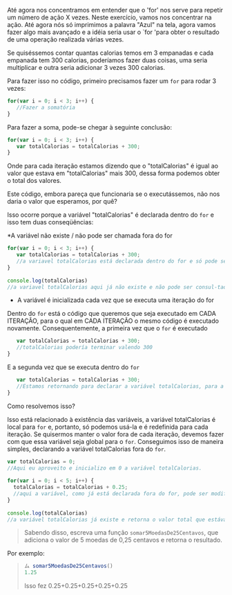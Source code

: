 Até agora nos concentramos em entender que o 'for' nos serve para repetir um número de ação X vezes.
Neste exercício, vamos nos concentrar na ação.
Até agora nós só imprimimos a palavra "Azul" na tela, agora vamos fazer algo mais avançado e a idéia seria usar o `for 'para obter o resultado de uma operação realizada várias vezes.
 
Se quiséssemos contar quantas calorias temos em 3 empanadas e cada empanada tem 300 calorias, poderíamos fazer duas coisas, uma seria multiplicar e outra seria adicionar 3 vezes 300 calorias.

 
Para fazer isso no código, primeiro precisamos fazer um `for` para rodar 3 vezes:

 
 
```javascript
for(var i = 0; i < 3; i++) {
   //Fazer a somatória
}
```
 
Para fazer a soma, pode-se chegar à seguinte conclusão:
 
```javascript
for(var i = 0; i < 3; i++) {
   var totalCalorias = totalCalorias + 300;
}
```
 

Onde para cada iteração estamos dizendo que o "totalCalorias" é igual ao valor que estava em "totalCalorias" mais 300, dessa forma podemos obter o total dos valores.


Este código, embora pareça que funcionaria se o executássemos, não nos daria o valor que esperamos, por quê?
 
Isso ocorre porque a variável "totalCalorias" é declarada dentro do `for` e isso tem duas conseqüências:
 
*A variável não existe / não pode ser chamada fora do for
 
```javascript
for(var i = 0; i < 3; i++) {
   var totalCalorias = totalCalorias + 300; 
   //a variavel totalCalorias está declarada dentro do for e só pode ser usada lá dentro
}
 
console.log(totalCalorias) 
//a variavel totalCalorias aqui já não existe e não pode ser consul-tada
```
 
* A variável é inicializada cada vez que se executa uma iteração do for
 
Dentro do `for` está o código que queremos que seja executado em CADA ITERAÇÃO, para o qual em CADA ITERAÇÃO o mesmo código é executado novamente.
Consequentemente, a primeira vez que o `for` é executado
 
```javascript
   var totalCalorias = totalCalorias + 300;
   //totalCalorias podería terminar valendo 300
}
```
 
E a segunda vez que se executa dentro do `for`
 
```javascript
   var totalCalorias = totalCalorias + 300; 
   //Estamos retornando para declarar a variável totalCalorias, para a qual não podemos armazenar o valor anterior.
}
```
 
Como resolvemos isso?
 
Isso está relacionado à existência das variáveis, a variável totalCalorias é local para `for` e, portanto, só podemos usá-la e é redefinida para cada iteração. Se quisermos manter o valor fora de cada iteração, devemos fazer com que essa variável seja global para o `for`. Conseguimos isso de maneira simples, declarando a variável totalCalorias fora do `for`.

 
```javascript
var totalCalorias = 0; 
//Aqui eu aproveito e inicializo em 0 a variável totalCalorias.
 
for(var i = 0; i < 5; i++) {
  totalCalorias = totalCalorias + 0.25; 
  //aqui a variável, como já está declarada fora do for, pode ser modificada durante as iterações e não irá "reiniciar"
}
 
console.log(totalCalorias) 
//a variável totalCalorias já existe e retorna o valor total que estávamos procurando.
```
 
> Sabendo disso, escreva uma função `somar5MoedasDe25Centavos`, que adiciona o valor de 5 moedas de 0,25 centavos e retorna o resultado.
 
Por exemplo:  
>  
> ```javascript
> ム somar5MoedasDe25Centavos()
> 1.25
> ```
> Isso fez 0.25+0.25+0.25+0.25+0.25

